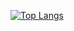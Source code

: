 [![Top Langs](https://github-readme-stats.vercel.app/api/top-langs/?langs_count=16&username=wylswz&layout=donut)](https://github.com/anuraghazra/github-readme-stats)
